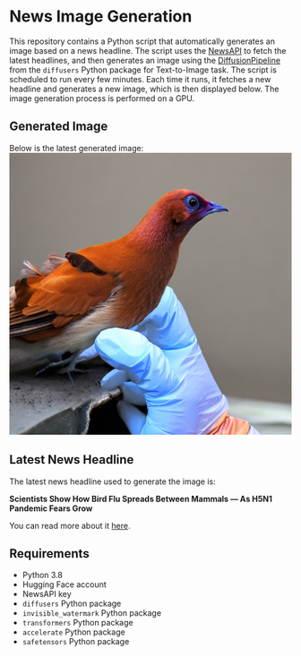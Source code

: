 # News Image Generation
This repository contains a Python script that automatically generates an image based on a news headline. The script uses the [NewsAPI](https://newsapi.org/) to fetch the latest headlines, and then generates an image using the [DiffusionPipeline](https://github.com/huggingface/diffusers) from the `diffusers` Python package for Text-to-Image task.
The script is scheduled to run every few minutes. Each time it runs, it fetches a new headline and generates a new image, which is then displayed below. The image generation process is performed on a GPU.

## Generated Image
Below is the latest generated image:
![Generated Image](image.png)

## Latest News Headline
The latest news headline used to generate the image is:

**Scientists Show How Bird Flu Spreads Between Mammals — As H5N1 Pandemic Fears Grow**

You can read more about it [here](https://news.google.com/rss/articles/CBMizwFBVV95cUxPTlNuakNuQWU3MHlDWkFYLW9LaFNTVEhUbUdlemhoT0hpVW0wWWxlOGVnMVBrZnZZcFE0b29aaXYwa1hzQllNYnVyUzNDMmVMeHQ2UEQ3a0ZGMU92bnByOW53RkFMaFRUb0cxY1ZwZzhaWGRXaEJjTUMxdTRBQzRud1NOaWRwcDVRTFRham5Hby1ubnFNZFVaZGFMRjBtcXNqaGszTW1TN1lHUU1lZUxrbTUxWUFPMGlUSy04eHhHeWRoZFZmTEpfQjVjOHR5dU0?oc=5).

## Requirements
- Python 3.8
- Hugging Face account
- NewsAPI key
- `diffusers` Python package
- `invisible_watermark` Python package
- `transformers` Python package
- `accelerate` Python package
- `safetensors` Python package
